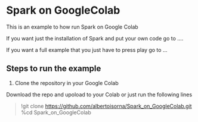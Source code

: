 # Spark on GoogleColab
This is an example to how run Spark on Google Colab

If you want just the installation of Spark and put your own code go to ....

If you want a full example that you just have to press play go to ...

## Steps to run the example

1. Clone the repository in your Google Colab

Download the repo and upoload to your Colab or just run the following lines
 >!git clone https://github.com/albertoisorna/Spark_on_GoogleColab.git
 >%cd Spark_on_GoogleColab

